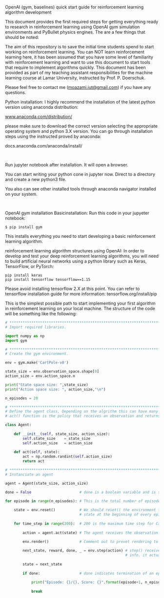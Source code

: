 OpenAI (gym, baselines) quick start guide for reinforcement learning algorithm development

This document provides the first required steps for getting everything ready to research in reinforcement learning using OpenAI gym simulation environments and PyBullet physics engines. The are a few things that should be noted:

The aim of this repository is to save the initial time students spend to start working on reinforcement learning.
You can NOT learn reinforcement learning here, it has been assumed that you have some level of familiarity with reinforcement learning and want to use this document to start tools that require to implement algorithms quickly.
This document has been provided as part of my teaching assistant responsibilities for the machine learning course at Lamar University, instructed by Prof. P. Doerschuk.

Please feel free to contact me (moazami.iut@gmail.com) if you have any questions.



Python installation:
I highly recommend the installation of the latest python version using anaconda distribution:

www.anaconda.com/distribution/

please make sure to download the correct version selecting the appropriate operating system and python 3.X version. You can go through installation steps using the instructed proved by anaconda:

docs.anaconda.com/anaconda/install/

 

Run jupyter notebook after installation. It will open a browser.



You can start writing your python cone in jupyter now. Direct to a directory and create a new python3 file.

You also can see other installed tools through anaconda navigator installed on your system.



 

OpenAI gym installation
Basicinstallation:
Run this code in your jupyeter notebook:

``` Shell
$ pip install gym
```

This installs everything you need to start developing a basic reinforcement learning algorithm.

reinforcement learning algorithm structures using OpenAI:
In order to develop and test your deep reinforcement learning algorithms, you will need to build artificial neural networks using a python library such as Keras, TensorFlow, or PyTorch:

``` Shell
pip install keras
pip install tensorflow tensorflow==1.15

```

Please avoid installing tensorflow 2.X at this point.
You can refer to tensorflow installation guide for more information:
tensorflow.org/install/pip

This is the simplest possible path to start implementing your first algorithm in reinforcement learning on your local machine. The structure of the code will be something like the following:


``` Python
# *******************************************************************************************
# Import required libraries.

import numpy as np
import gym

# *******************************************************************************************
# Create the gym environment.

env = gym.make('CartPole-v0')

state_size = env.observation_space.shape[0]
action_size = env.action_space.n

print("State space size: ",state_size)
print("Action space size: ", action_size,"\n")

n_episodes = 20

# *******************************************************************************************
# Define the agent class, Depending on the algrithm this can have many methods (functions)
# act() function is the policy that receives an observation and returns action. 

class Agent:
    
    def __init__(self, state_size, action_size):
        self.state_size    = state_size
        self.action_size   = action_size        
               
    def act(self, state):
        act = np.random.randint(self.action_size)
        return act

# *******************************************************************************************
# Instanciate an agent

agent = Agent(state_size, action_size)    

done = False                      # done is a boolean variable and is set to true when the algorithm terminates

for episode in range(n_episodes): # This is the total number of episodes loop
    
    state = env.reset()           # We should reset() the environment to start from an initial random ...
                                  # state at the beginning of every episode 
        
    for time_step in range(200):  # 200 is the maximum time step for CartPole problem
        
        action = agent.act(state) # The agent receives the observation (state) and takes actions accordingly
        
        env.render()              # Comment out to prevet rendering to save time.

        next_state, reward, done, _ = env.step(action) # step() receives action and returns next step, reward, done,
                                                       # info. it actually runs the dynamics of the env for one step
    
        state = next_state
        
        if done:                  # done indicates termination of an episode
            
            print("Episode: {}/{}, Score: {}".format(episode+1, n_episodes, time_step))
            
            break    
```
